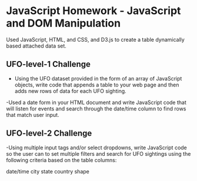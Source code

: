 # JavaScript Homework - JavaScript and DOM Manipulation
Used JavaScript, HTML, and CSS, and D3.js to create a table dynamically based attached data set.

## UFO-level-1 Challenge

- Using the UFO dataset provided in the form of an array of JavaScript objects, write code that appends a table to your web page and then adds new rows of data for each UFO sighting.


-Used a date form in your HTML document and write JavaScript code that will listen for events and search through the date/time column to find rows that match user input.

## UFO-level-2 Challenge

-Using multiple input tags and/or select dropdowns, write JavaScript code so the user can to set multiple filters and search for UFO sightings using the following criteria based on the table columns:

date/time
city
state
country
shape






